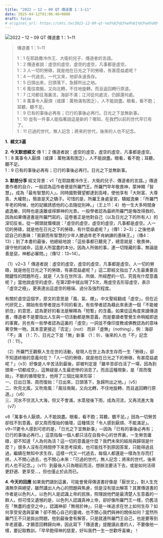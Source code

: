```yaml
---
title: "2022 – 12 – 09 QT 傳道書 1：1~11"
date: 2025-04-12T01:06:46+0800
draft: false
# original_url: https://cmtc.tw/2022-12-09-qt-%e5%82%b3%e9%81%93%e6%9b%b8-1%ef%bc%9a111
---
```


![2022 – 12 – 09 QT 傳道書 1：1\~11](/images/qt.jpg  "2022 – 12 – 09 QT 傳道書 1：1\~11")

> 傳道書 1：1\~11
>
> 1：1 在耶路撒冷作王、大衛的兒子、傳道者的言語。  
> 1：2 傳道者說：虛空的虛空，虛空的虛空，凡事都是虛空。  
> 1：3 人一切的勞碌，就是他在日光之下的勞碌，有甚麼益處呢？  
> 1：4 一代過去，一代又來，地卻永遠長存。  
> 1：5 日頭出來，日頭落下，急歸所出之地。  
> 1：6 風往南颳，又向北轉，不住地旋轉，而且返回轉行原道。  
> 1：7 江河都往海裏流，海卻不滿；江河從何處流，仍歸還何處。  
> 1：8 萬事令人厭煩（或譯：萬物滿有困乏），人不能說盡。眼看，看不飽；耳聽，聽不足。  
> 1：9 已有的事後必再有；已行的事後必再行。日光之下並無新事。  
> 1：10 豈有一件事人能指著說這是新的？哪知，在我們以前的世代早已有了。  
> 1：11 已過的世代，無人記念；將來的世代，後來的人也不記念。

**1.  經文3遍**

**2. 今天默想經文**
傳 1：2 傳道者說：虛空的虛空，虛空的虛空，凡事都是虛空。  
1：8 萬事令人厭煩（或譯：萬物滿有困乏），人不能說盡。眼看，看不飽；耳聽，聽不足。  
1：9 已有的事後必再有；已行的事後必再行。日光之下並無新事。

**3. 默想分享**
經文背景：v1「在耶路撒冷作王、大衛的兒子、傳道者的言語。」傳道書作者的自介，一般認為這作者便是所羅門王。所羅門早年敬畏神，蒙神賜「智慧」，成為「最有智慧的人」。同時國勢聲望都達到高峰，使他享有「大財富、大尊貴、大權勢」，簡直是天之驕子。可惜的是，所羅王身處皇宮，驕縱逸樂：「所羅門年老的時候，他的妃嬪誘惑他的心去隨從別神。」（王上11：4）他一生大多時間身處逸樂，同時也是遠離或得罪神的光景。一般學者認為最終所羅門是悔改得救的，因為如果傳道書是所羅門寫的，這卷書正是他對自己（以及日光之下的所有人）的深切反省。從一開頭就慨嘆說：「虛空的虛空，虛空的虛空，凡事都是虛空。人一切的勞碌，就是他在日光之下的勞碌，有什麼益處呢？」（傳1：2\~3）；之後他承認自己的愚昧：「貧窮而有智慧的少年人勝過年老不肯納諫的愚昧王。」（傳4：13）；到了本書的最後，他總結地說：「這些事都已聽見了，總意就是：敬畏神，謹守他的誡命，這是人所當盡的本分。因為人所做的事，連一切隱藏的事，無論是善是惡，神都必審問。」（傳12：13\~14）。

（1）v2\~3「 傳道者說：虛空的虛空，虛空的虛空，凡事都是虛空。人一切的勞碌，就是他在日光之下的勞碌，有甚麼益處呢？」這二節經文指出了人生最重要且關鍵性的問題所在，就是「人生在世所活、所做、所經歷的一切，究竟有什麼意義呢？」當他說虛空的虛空，在第2節中就出現了5次，用虛空去形容虛空，表示「虛空之極」，更表達出這虛空的極端、過分及強烈程度。

有關於虛空這個字，原文的意思是「風、氣、煙」。中文聖經翻成「虛空」，但在近代研究上，開始有些學者提出不同的看法，有些學者認為藉此來表達一個「不能被抓住」的意思，認為更好的看法是解釋為「短暫」的含義。如果從這角度來讀傳道書，傳道者不是要指出人生與一切活動都是無意義，而是要讀者警覺生命稍縱即逝的事實。另也有一些學者認為這裏的「虛空」一詞並不像印度教或佛教認為的意味著空無一物。其本意更接近「否定」（not） 而非「虛無」（nothing），例：海卻「不」滿 （1：7）、日光之下並「無」新事 （1：9）、後來的人也「不」記念 （1：11）。

（2）所羅門王觀察人生在世的活動，發現人在世上為求生存而一生「勞碌」，卻不知道終極的意義何在？「人一切的勞碌，就是他在日光之下的勞碌，有甚麼益處呢？」（v3）好像是人辛苦活到最後，卻被判定是「雖辛苦卻白活了一場，因為到頭來一切都成空」，這無疑是人生最悲慘的消息了。而且這種現象，是「周而復始」，不斷的循環發生，他用了三個比喻來形容：  
一、日出日落、周而復始：「日出來，日頭落下，急歸所出之地。」（v5）  
二、吹完北風，又吹南風：「風往南颳，又向北轉，不住地旋轉，而且返回轉行原道。」（v6）  
三、河水不住流入大海，但又不會滿，水蒸發後下雨，成為河流，又再流進大海（v7）

v8「萬事令人厭煩，人不能說盡。眼看，看不飽；耳聽，聽不足。」因為一切勞苦卻找不到意義，卻又周而復始的循環，這種情況「令人感到厭煩、不能滿足」。v9\~11更令人感到可悲的是，「日光之下並無新事」—因為「已有的事後必再有；已行的事後必再行。」這意指每一個人都只活在自我中心的世界裏，一生勞苦庸碌，卻不知道「人為何為活？這一切的意義是什麼？我們未來的結局與歸宿是什麼？」很多人沒有花時間停下來思考探索，也可能找不到原因答案，只能得過且過，繼續在無知中求生存。這樣一代又一代過去，每個人都還是一樣為生存而打拼。人不關心過去，也不關心未來：「已過的世代，無人記念；將來的世代，後來的人也不記念。」（v11）到最後人只為眼前而活，想辦法要活下去，或是如何活得更舒適、更享受…，但也僅止於此而已。

**4. 今天的回應**
如果我們讀到這裏，可能會覺得傳道書好像是「厭世文」，對人生充滿無奈與絕望，雖然講出人內心的問題與焦慮，但是沒有提出解答？其實傳道書的作者是以色列人，以色列人是認識上帝的民族，照理說他們是最清楚人生意義的一群人。但可惜又遺憾的是，以色列人認識真神上帝，卻好像所羅門王一樣，仍舊活在「無盡的虛空之中」，認識神卻「無視於神」，只是一味追求在世上如何生存？如何享受安逸與宴樂？卻不關心自己的靈魂，也不關心我們與神的關係如何？當然所羅門王不只是拋出問題，他到最後會有解答，只是就連所羅門王自己，也是要等到年老遲暮，才願意回轉歸向神，因此寫下「傳道書」提醒讀此書的人，不要像他一樣，要記取教訓，「早早飽得神的慈愛，好叫我們一生一世歡呼喜樂」！
